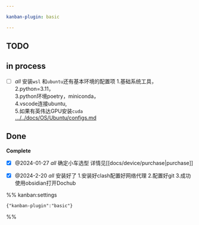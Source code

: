 ```yaml
---

kanban-plugin: basic

---
```


## TODO



## in process

- [ ] _all_ 安装`wsl` 和`ubuntu`还有基本环境的配置项
1.基础系统工具，   <br>2.python=3.11，                                       <br>3.python环境poetry，miniconda，               <br>4.vscode连接ubuntu,     
5.如果有英伟达GPU安装`cuda`<br>[.../../docs/OS/Ubuntu/configs.md](../../docs/OS/Ubuntu/configs.md)


## Done

**Complete**
- [x] @2024-01-27 _all_ 确定小车选型
详情见[[docs/device/purchase|purchase]]
- [x] @2024-2-20 _all_ 安装好了
1.安装好clash配置好网络代理
2.配置好git 
3.成功使用obsidian打开Dochub




%% kanban:settings
```
{"kanban-plugin":"basic"}
```
%%